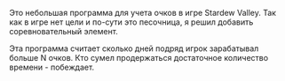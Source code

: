 Это небольшая программа для учета очков в игре Stardew Valley. Так как в игре нет цели и по-сути это песочница, я решил добавить соревновательный элемент.

Эта программа считает сколько дней подряд игрок зарабатывал больше N очков. Кто сумел продержаться достаточное количество времени - побеждает.
